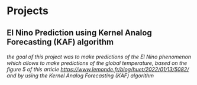 # Projects

## El Nino Prediction using Kernel Analog Forecasting (KAF) algorithm

###### the goal of this project was to make predictions of the El Nino phenomenon which allows to make predictions of the global temperature, based on the figure 5 of this article https://www.lemonde.fr/blog/huet/2022/01/13/5082/ and by using the Kernel Analog Forecasting (KAF) algorithm 
